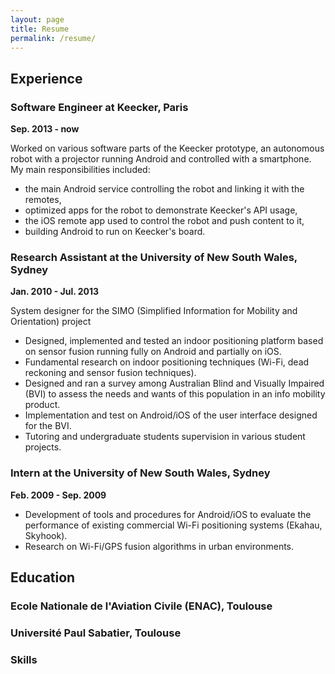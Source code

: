 ```yaml
---
layout: page
title: Resume
permalink: /resume/
---
```


## Experience

### Software Engineer at Keecker, Paris
**Sep. 2013 - now**

Worked on various software parts of the Keecker prototype, an autonomous robot
with a projector running Android and controlled with a smartphone.
My main responsibilities included:

* the main Android service controlling the robot and linking it with the remotes,
* optimized apps for the robot to demonstrate Keecker's API usage,
* the iOS remote app used to control the robot and push content to it,
* building Android to run on Keecker's board.

### Research Assistant at the University of New South Wales, Sydney
**Jan. 2010 - Jul. 2013**

System designer for the SIMO (Simplified Information for Mobility and Orientation) project

+ Designed, implemented and tested an indoor positioning platform based on sensor
fusion running fully on Android and partially on iOS.
+ Fundamental research on indoor positioning techniques (Wi-Fi, dead reckoning and
sensor fusion techniques).
+ Designed and ran a survey among Australian Blind and Visually Impaired (BVI) to assess
the needs and wants of this population in an info mobility product.
+ Implementation and test on Android/iOS of the user interface designed for the BVI.
+ Tutoring and undergraduate students supervision in various student projects.

### Intern at the University of New South Wales, Sydney
**Feb. 2009 - Sep. 2009**

+ Development of tools and procedures for Android/iOS to evaluate the performance
 of existing commercial Wi-Fi positioning systems (Ekahau, Skyhook).
+ Research on Wi-Fi/GPS fusion algorithms in urban environments.

## Education

### Ecole Nationale de l'Aviation Civile (ENAC), Toulouse

### Université Paul Sabatier, Toulouse

### Skills
